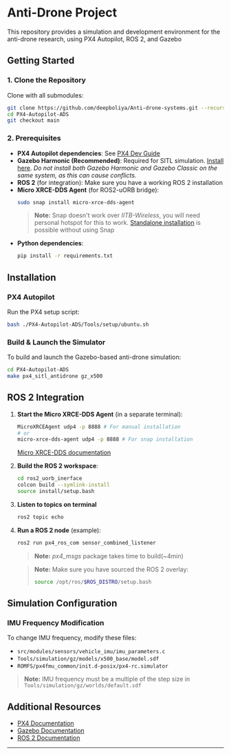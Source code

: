 # Anti-Drone Project

This repository provides a simulation and development environment for the anti-drone research, using PX4 Autopilot, ROS 2, and Gazebo

## Getting Started

### 1. Clone the Repository
Clone with all submodules:
```bash
git clone https://github.com/deepboliya/Anti-drone-systems.git --recurse-submodules
cd PX4-Autopilot-ADS
git checkout main
```

### 2. Prerequisites
- **PX4 Autopilot dependencies**: See [PX4 Dev Guide](https://docs.px4.io/main/en/dev_setup/dev_env_linux_ubuntu.html)
- **Gazebo Harmonic (Recommended)**: Required for SITL simulation. [Install here](https://gazebosim.org/docs/harmonic/install_ubuntu). _Do not install both Gazebo Harmonic and Gazebo Classic on the same system, as this can cause conflicts._
- **ROS 2** (for integration): Make sure you have a working ROS 2 installation
- **Micro XRCE-DDS Agent** (for ROS2-uORB bridge):
  ```bash
  sudo snap install micro-xrce-dds-agent
  ```
  > **Note:** Snap doesn't work over _IITB-Wireless_, you will need personal hotspot for this to work. [Standalone installation](https://micro-xrce-dds.docs.eprosima.com/en/latest/installation.html) is possible without using Snap
- **Python dependencies**:
  ```bash
  pip install -r requirements.txt
  ```

## Installation

### PX4 Autopilot
Run the PX4 setup script:
```bash
bash ./PX4-Autopilot-ADS/Tools/setup/ubuntu.sh
```

### Build & Launch the Simulator
To build and launch the Gazebo-based anti-drone simulation:
```bash
cd PX4-Autopilot-ADS
make px4_sitl_antidrone gz_x500
```

## ROS 2 Integration

1. **Start the Micro XRCE-DDS Agent** (in a separate terminal):
   ```bash
   MicroXRCEAgent udp4 -p 8888 # For manual installation
   # or
   micro-xrce-dds-agent udp4 -p 8888 # For snap installation
   ```
   [Micro XRCE-DDS documentation](https://micro-xrce-dds.docs.eprosima.com/en/latest/introduction.html)

2. **Build the ROS 2 workspace**:
   ```bash
   cd ros2_uorb_inerface
   colcon build --symlink-install
   source install/setup.bash
   ```
3. **Listen to topics on terminal**
   ```bash
   ros2 topic echo 
   ```
3. **Run a ROS 2 node** (example):
   ```bash
   ros2 run px4_ros_com sensor_combined_listener
   ```
   > **Note:** _px4_msgs_ package takes time to build(~4min)

   > **Note:** Make sure you have sourced the ROS 2 overlay:
   > ```bash
   > source /opt/ros/$ROS_DISTRO/setup.bash
   > ```
## Simulation Configuration

### IMU Frequency Modification
To change IMU frequency, modify these files:
- `src/modules/sensors/vehicle_imu/imu_parameters.c`
- `Tools/simulation/gz/models/x500_base/model.sdf`
- `ROMFS/px4fmu_common/init.d-posix/px4-rc.simulator`

> **Note:** IMU frequency must be a multiple of the step size in `Tools/simulation/gz/worlds/default.sdf`
## Additional Resources
- [PX4 Documentation](https://docs.px4.io/)
- [Gazebo Documentation](https://gazebosim.org/)
- [ROS 2 Documentation](https://docs.ros.org/)

---


